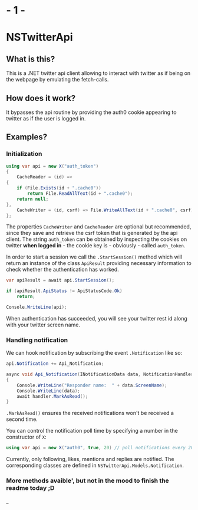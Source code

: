 # - 1 -
# NSTwitterApi

## What is this?
This is a .NET twitter api client allowing to interact with twitter as if being on the webpage by emulating the fetch-calls.

## How does it work?
It bypasses the api routine by providing the auth0 cookie appearing to twitter as if the user is logged in.

## Examples?

### Initialization
```csharp
using var api = new X("auth_token")
{
	CacheReader = (id) =>
{
	if (File.Exists(id + ".cache0"))
		return File.ReadAllText(id + ".cache0");
	return null;
},
	CacheWriter = (id, csrf) => File.WriteAllText(id + ".cache0", csrf)
};
```

The properties `CacheWriter` and `CacheReader` are optional but recommended, since they save and retrieve the csrf token that is generated by the api client.
The string `auth_token` can be obtained by inspecting the cookies on twitter **when logged in** - the cookie key is - obviously - called `auth_token`.

In order to start a session we call the `.StartSession()` method which will return an instance of the class `ApiResult` providing necessary information to check whether the authentication has worked.

```csharp
var apiResult = await api.StartSession();

if (apiResult.ApiStatus != ApiStatusCode.Ok)
	return;

Console.WriteLine(api);
```

When authentication has succeeded, you will see your twitter rest id along with your twitter screen name.

### Handling notification

We can hook notification by subscribing the event `.Notification` like so:

```csharp
api.Notification += Api_Notification;

async void Api_Notification(INotificationData data, NotificationHandler handler)
{
	Console.WriteLine("Responder name:  " + data.ScreenName);
	Console.WriteLine(data);
	await handler.MarkAsRead();
}
```
`.MarkAsRead()` ensures the received notifications won't be received a second time.

You can control the notification poll time by specifying a number in the constructor of `X`:

```csharp 
using var api = new X("auth0", true, 20) // poll notifications every 20 second, default is 5 seconds
```

Currently, only following, likes, mentions and replies are notified.
The corresponding classes are defined in `NSTwitterApi.Models.Notification`.

### More methods avaible', but not in the mood to finish the readme today ;D


_



